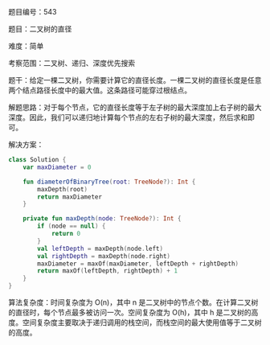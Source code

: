 题目编号：543

题目：二叉树的直径

难度：简单

考察范围：二叉树、递归、深度优先搜索

题干：给定一棵二叉树，你需要计算它的直径长度。一棵二叉树的直径长度是任意两个结点路径长度中的最大值。这条路径可能穿过根结点。

解题思路：对于每个节点，它的直径长度等于左子树的最大深度加上右子树的最大深度。因此，我们可以递归地计算每个节点的左右子树的最大深度，然后求和即可。

解决方案：

```kotlin
class Solution {
    var maxDiameter = 0

    fun diameterOfBinaryTree(root: TreeNode?): Int {
        maxDepth(root)
        return maxDiameter
    }

    private fun maxDepth(node: TreeNode?): Int {
        if (node == null) {
            return 0
        }
        val leftDepth = maxDepth(node.left)
        val rightDepth = maxDepth(node.right)
        maxDiameter = maxOf(maxDiameter, leftDepth + rightDepth)
        return maxOf(leftDepth, rightDepth) + 1
    }
}
```

算法复杂度：时间复杂度为 O(n)，其中 n 是二叉树中的节点个数。在计算二叉树的直径时，每个节点最多被访问一次。空间复杂度为 O(h)，其中 h 是二叉树的高度。空间复杂度主要取决于递归调用的栈空间，而栈空间的最大使用值等于二叉树的高度。